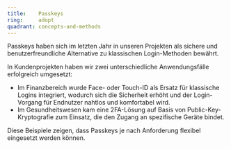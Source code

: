 ```yaml
---
title:    Passkeys
ring:     adopt
quadrant: concepts-and-methods
---
```


Passkeys haben sich im letzten Jahr in unseren Projekten als sichere und benutzerfreundliche Alternative zu klassischen Login-Methoden bewährt.

In Kundenprojekten haben wir zwei unterschiedliche Anwendungsfälle erfolgreich umgesetzt:
- Im Finanzbereich wurde Face- oder Touch-ID als Ersatz für klassische Logins integriert, wodurch sich die Sicherheit erhöht und der Login-Vorgang für Endnutzer nahtlos und komfortabel wird.
- Im Gesundheitswesen kam eine 2FA-Lösung auf Basis von Public-Key-Kryptografie zum Einsatz, die den Zugang an spezifische Geräte bindet.

Diese Beispiele zeigen, dass Passkeys je nach Anforderung flexibel eingesetzt werden können.
